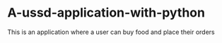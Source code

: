 # A-ussd-application-with-python
This is an application where a user can  buy food and place their orders
